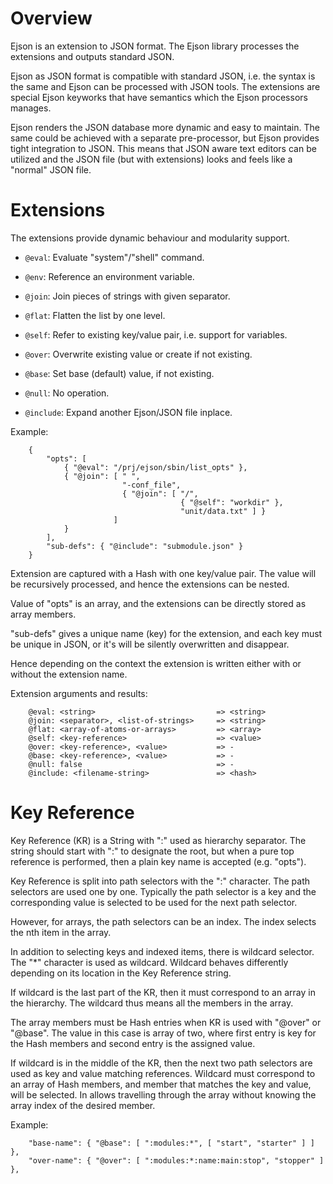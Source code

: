 # Overview

Ejson is an extension to JSON format. The Ejson library processes the
extensions and outputs standard JSON.

Ejson as JSON format is compatible with standard JSON, i.e. the syntax
is the same and Ejson can be processed with JSON tools. The extensions
are special Ejson keyworks that have semantics which the Ejson
processors manages.

Ejson renders the JSON database more dynamic and easy to maintain. The
same could be achieved with a separate pre-processor, but Ejson
provides tight integration to JSON. This means that JSON aware text
editors can be utilized and the JSON file (but with extensions) looks
and feels like a "normal" JSON file.


# Extensions

The extensions provide dynamic behaviour and modularity support.

* `@eval`: Evaluate "system"/"shell" command.

* `@env`:  Reference an environment variable.

* `@join`: Join pieces of strings with given separator.

* `@flat`: Flatten the list by one level.

* `@self`: Refer to existing key/value pair, i.e. support for variables.

* `@over`: Overwrite existing value or create if not existing.

* `@base`: Set base (default) value, if not existing.

* `@null`: No operation.

* `@include`: Expand another Ejson/JSON file inplace.


Example:

```
    {
        "opts": [
            { "@eval": "/prj/ejson/sbin/list_opts" },
            { "@join": [ " ",
                         "-conf_file",
                         { "@join": [ "/",
                                      { "@self": "workdir" },
                                      "unit/data.txt" ] }
                       ]
            }
        ],
        "sub-defs": { "@include": "submodule.json" }
    }

```

Extension are captured with a Hash with one key/value pair. The value
will be recursively processed, and hence the extensions can be nested.

Value of "opts" is an array, and the extensions can be directly stored
as array members.

"sub-defs" gives a unique name (key) for the extension, and each key
must be unique in JSON, or it's will be silently overwritten and
disappear.

Hence depending on the context the extension is written either with or
without the extension name.

Extension arguments and results:

```
    @eval: <string>                           => <string>
    @join: <separator>, <list-of-strings>     => <string>
    @flat: <array-of-atoms-or-arrays>         => <array>
    @self: <key-reference>                    => <value>
    @over: <key-reference>, <value>           => -
    @base: <key-reference>, <value>           => -
    @null: false                              => -
    @include: <filename-string>               => <hash>

```

# Key Reference

Key Reference (KR) is a String with ":" used as hierarchy
separator. The string should start with ":" to designate the root, but
when a pure top reference is performed, then a plain key name is
accepted (e.g. "opts").

Key Reference is split into path selectors with the ":" character. The
path selectors are used one by one. Typically the path selector is a
key and the corresponding value is selected to be used for the next
path selector.

However, for arrays, the path selectors can be an index. The index
selects the nth item in the array.

In addition to selecting keys and indexed items, there is wildcard
selector. The "*" character is used as wildcard. Wildcard behaves
differently depending on its location in the Key Reference string.

If wildcard is the last part of the KR, then it must correspond to an
array in the hierarchy. The wildcard thus means all the members in the
array.

The array members must be Hash entries when KR is used with "@over" or
"@base". The value in this case is array of two, where first entry is
key for the Hash members and second entry is the assigned value.

If wildcard is in the middle of the KR, then the next two path
selectors are used as key and value matching references. Wildcard must
correspond to an array of Hash members, and member that matches the
key and value, will be selected. In allows travelling through the
array without knowing the array index of the desired member.

Example:

```
    "base-name": { "@base": [ ":modules:*", [ "start", "starter" ] ] },
    "over-name": { "@over": [ ":modules:*:name:main:stop", "stopper" ] },
```
